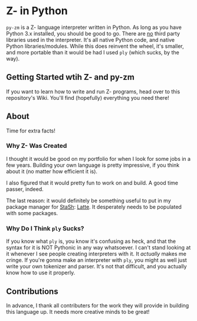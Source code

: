 # Z- in Python

`py-zm` is a Z- language interpreter written in Python. As long as you have Python 3.x installed, you should be good to go. There are <u>no</u> third party libraries used in the interpreter. It's all native Python code, and native Python libraries/modules. While this does reinvent the wheel, it's smaller, and more portable than it would be had I used `ply` (which sucks, by the way).

## Getting Started wtih Z- and py-zm

If you want to learn how to write and run Z- programs, head over to this repository's Wiki. You'll find (hopefully) everything you need there!

## About

Time for extra facts!

### Why Z- Was Created

I thought it would be good on my portfolio for when I look for some jobs in a few years. Building your own language is pretty impressive, if you think about it (no matter how efficient it is).

I also figured that it would pretty fun to work on and build. A good time passer, indeed.

The last reason: it would definitely be something useful to put in my package manager for [StaSh](https://github.com/ywangd/stash): [Latte](https://github.com/Seanld/Latte). It desperately needs to be populated with some packages.

### Why Do I Think `ply` Sucks?

If you know what `ply` is, you know it's confusing as heck, and that the syntax for it is NOT Pythonic in any way whatsoever. I can't stand looking at it whenever I see people creating interpreters with it. It _actually_ makes me cringe. If you're gonna make an interpreter with `ply`, you might as well just write your own tokenizer and parser. It's not that difficult, and you actually know how to use it properly.

## Contributions

In advance, I thank all contributers for the work they will provide in building this language up. It needs more creative minds to be great!
